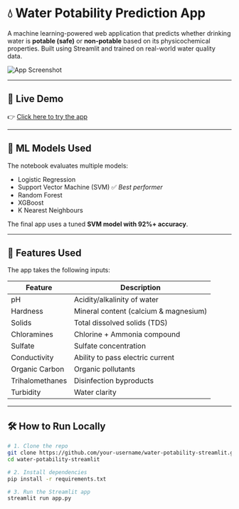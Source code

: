 # 💧 Water Potability Prediction App

A machine learning-powered web application that predicts whether drinking water is **potable (safe)** or **non-potable** based on its physicochemical properties. Built using Streamlit and trained on real-world water quality data.

![App Screenshot](https://stateimpactcenter.org/images/general/_metadata/Issues-in-Focus-Ocean-Water-Policy-Safe-Drinking-Water-Act-Image.jpg)

---

## 🚀 Live Demo
👉 [Click here to try the app]([applink](https://safe-water-potability.streamlit.app/))

---

## 🧠 ML Models Used
The notebook evaluates multiple models:
- Logistic Regression
- Support Vector Machine (SVM) ✅ *Best performer*
- Random Forest
- XGBoost
- K Nearest Neighbours

The final app uses a tuned **SVM model with 92%+ accuracy**.

---

## 🔬 Features Used

The app takes the following inputs:

| Feature             | Description                             |
|---------------------|-----------------------------------------|
| pH                  | Acidity/alkalinity of water             |
| Hardness            | Mineral content (calcium & magnesium)  |
| Solids              | Total dissolved solids (TDS)            |
| Chloramines         | Chlorine + Ammonia compound             |
| Sulfate             | Sulfate concentration                   |
| Conductivity        | Ability to pass electric current        |
| Organic Carbon      | Organic pollutants                      |
| Trihalomethanes     | Disinfection byproducts                 |
| Turbidity           | Water clarity                           |

---

## 🛠 How to Run Locally

```bash
# 1. Clone the repo
git clone https://github.com/your-username/water-potability-streamlit.git
cd water-potability-streamlit

# 2. Install dependencies
pip install -r requirements.txt

# 3. Run the Streamlit app
streamlit run app.py
